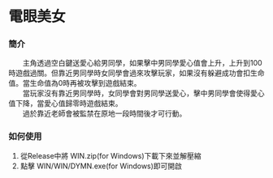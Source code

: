 # 電眼美女

### 簡介
&emsp;&emsp;主角透過空白鍵送愛心給男同學，如果擊中男同學愛心值會上升，上升到100時遊戲過關。但靠近男同學時女同學會過來攻擊玩家，如果沒有躲避成功會扣生命值。當生命值為0時再被攻擊到遊戲結束。<br>
&emsp;&emsp;當玩家沒有靠近男同學時，女同學會對男同學送愛心，擊中男同學會使得愛心值下降，當愛心值歸零時遊戲結束。<br>
&emsp;&emsp;過於靠近老師會被監禁在原地一段時間後才可行動。

### 如何使用
1. 從Release中將 WIN.zip(for Windows)下載下來並解壓縮
2. 點擊 WIN/WIN/DYMN.exe(for Windows)即可開啟

